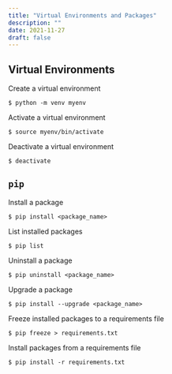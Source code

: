 ```yaml
---
title: "Virtual Environments and Packages"
description: ""
date: 2021-11-27
draft: false
---
```


## Virtual Environments

Create a virtual environment

```console
$ python -m venv myenv
```

Activate a virtual environment

```console
$ source myenv/bin/activate
```

Deactivate a virtual environment

```console
$ deactivate
```

## `pip`

Install a package

```console
$ pip install <package_name>
```

List installed packages

```console
$ pip list
```

Uninstall a package

```console
$ pip uninstall <package_name>
```

Upgrade a package

```console
$ pip install --upgrade <package_name>
```

Freeze installed packages to a requirements file

```console
$ pip freeze > requirements.txt
```

Install packages from a requirements file

```console
$ pip install -r requirements.txt
```
